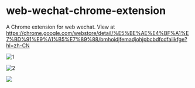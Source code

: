 # web-wechat-chrome-extension
A Chrome extension for web wechat. View at  https://chrome.google.com/webstore/detail/%E5%BE%AE%E4%BF%A1%E7%BD%91%E9%A1%B5%E7%89%88/bmhoidjfemadjohjpbcbdfcdfaiikfge?hl=zh-CN

![1](https://i.loli.net/2018/06/17/5b267d5ebcdf2.png)

![2](https://i.loli.net/2018/06/17/5b267d9062c15.png)

![](https://i.loli.net/2018/06/17/5b267db0bca4a.png)

